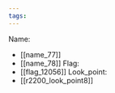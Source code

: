 ```yaml
---
tags:
---
```

Name:
- [[name_77]]
- [[name_78]]
Flag:
- [[flag_12056]]
Look_point:
- [[r2200_look_point8]]
